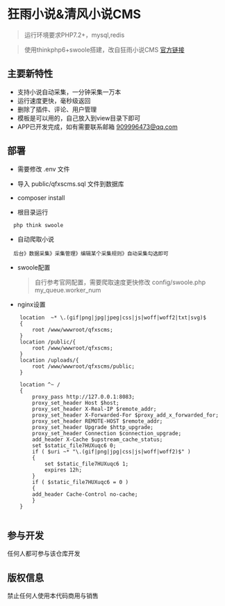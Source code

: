 # 狂雨小说&清风小说CMS



> 运行环境要求PHP7.2+，mysql,redis

> 使用thinkphp6+swoole搭建，改自狂雨小说CMS [官方链接](http://bbs.kyxscms.com/) 


## 主要新特性

* 支持小说自动采集，一分钟采集一万本
* 运行速度更快，毫秒级返回
* 删除了插件、评论、用户管理
* 模板是可以用的，自己放入到view目录下即可
* APP已开发完成，如有需要联系邮箱 909996473@qq.com


## 部署

* 需要修改 .env 文件

* 导入 public/qfxscms.sql 文件到数据库 
  
* composer install
  

* 根目录运行 
~~~
  php think swoole
~~~

* 自动爬取小说
~~~
  后台》数据采集》采集管理》编辑某个采集规则》自动采集勾选即可
~~~

* swoole配置

  > 自行参考官网配置，需要爬取速度更快修改 config/swoole.php my_queue.worker_num

* nginx设置
  
  
~~~
    location  ~* \.(gif|png|jpg|jpeg|css|js|woff|woff2|txt|svg)$
    {
        root /www/wwwroot/qfxscms;
    }
    location /public/{
        root /www/wwwroot/qfxscms;
    }
    location /uploads/{
        root /www/wwwroot/qfxscms/public;
    }

    location ^~ /
    {
        proxy_pass http://127.0.0.1:8083;
        proxy_set_header Host $host;
        proxy_set_header X-Real-IP $remote_addr;
        proxy_set_header X-Forwarded-For $proxy_add_x_forwarded_for;
        proxy_set_header REMOTE-HOST $remote_addr;
        proxy_set_header Upgrade $http_upgrade;
        proxy_set_header Connection $connection_upgrade;
        add_header X-Cache $upstream_cache_status;
        set $static_file7HUXuqc6 0;
        if ( $uri ~* "\.(gif|png|jpg|css|js|woff|woff2)$" )
        {
            set $static_file7HUXuqc6 1;
            expires 12h;
        }
        if ( $static_file7HUXuqc6 = 0 )
        {
        add_header Cache-Control no-cache;
        }
    }
  
~~~

## 参与开发

任何人都可参与该仓库开发

## 版权信息

禁止任何人使用本代码商用与销售
